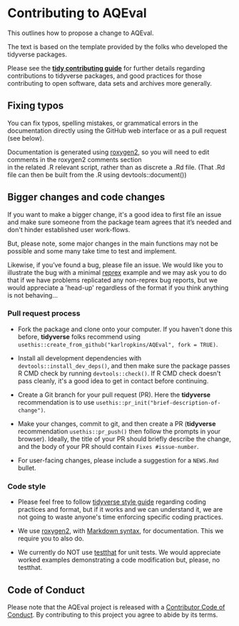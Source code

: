 # Contributing to __AQEval__

This outlines how to propose a change to AQEval. 

The text is based on the template provided by the folks who developed the tidyverse packages.

Please see the [**tidy contributing guide**](https://rstd.io/tidy-contrib) for further details regarding contributions to tidyverse packages, and good practices for those contributing to open software, data sets and archives more generally. 


## Fixing typos

You can fix typos, spelling mistakes, or grammatical errors in the documentation directly using the GitHub web interface or as a pull request (see below).

Documentation is generated using [roxygen2](https://roxygen2.r-lib.org/articles/roxygen2.html), so you will need to edit comments in the roxygen2 comments section  
in the related .R relevant script, rather than as discrete a .Rd file. (That .Rd file can then be built from the .R using devtools::document())   

## Bigger changes and code changes

If you want to make a bigger change, it's a good idea to first file an issue and make sure someone from the package team agrees that it’s needed and don't hinder established user work-flows. 

But, please note, some major changes in the main functions may not be possible and some many take time to test and implement.      

Likewise, if you’ve found a bug, please file an issue. We would like you to illustrate the bug with a minimal 
[reprex](https://www.tidyverse.org/help/#reprex) example and we may ask you to do that if we have problems replicated any non-reprex bug reports, but 
we would appreciate a 'head-up' regardless of the format if you think anything is not behaving...

### Pull request process

*   Fork the package and clone onto your computer. If you haven't done this before, **tidyverse** folks recommend using 
    `usethis::create_from_github("karlropkins/AQEval", fork = TRUE)`.

*   Install all development dependencies with `devtools::install_dev_deps()`, and then make sure the package passes R CMD check by running `devtools::check()`. 
    If R CMD check doesn't pass cleanly, it's a good idea to get in contact before continuing. 

*   Create a Git branch for your pull request (PR). Here the **tidyverse** recommendation is to use `usethis::pr_init("brief-description-of-change")`.

*   Make your changes, commit to git, and then create a PR (**tidyverse** recommendation `usethis::pr_push()` then follow the prompts in your browser).
    Ideally, the title of your PR should briefly describe the change, and the body of your PR should contain `Fixes #issue-number`.

*   For user-facing changes, please include a suggestion for a `NEWS.Rmd` bullet. 

### Code style

*   Please feel free to follow [tidyverse style guide](https://style.tidyverse.org) regarding coding practices and format, but if it works and 
    we can understand it, we are not going to waste anyone's time enforcing specific coding practices.  

*   We use [roxygen2](https://cran.r-project.org/package=roxygen2), with [Markdown syntax](https://cran.r-project.org/web/packages/roxygen2/vignettes/rd-formatting.html), 
    for documentation. This we require you to also do.  

*   We currently do NOT use [testthat](https://cran.r-project.org/package=testthat) for unit tests. We would appreciate worked examples demonstrating a code modification 
    but, please, no testthat.  

## Code of Conduct

Please note that the AQEval project is released with a
[Contributor Code of Conduct](CODE_OF_CONDUCT.md). By contributing to this
project you agree to abide by its terms.
